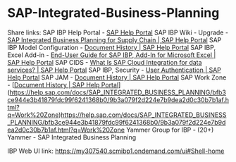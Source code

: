 # SAP-Integrated-Business-Planning
Share links: 
SAP IBP Help Portal - [SAP Help Portal](https://help.sap.com/docs/SAP_INTEGRATED_BUSINESS_PLANNING/feae3cea3cc549aaa9d9de7d363a83e6/06224454dafe8b24e10000000a4450e5.html)
SAP IBP Wiki - Upgrade - [SAP Integrated Business Planning for Supply Chain | SAP Help Portal](https://wiki.scn.sap.com/wiki/display/SCM/SAP+IBP+Upgrade+Planning)
SAP IBP Model Configuration - [Document History | SAP Help Portal](https://help.sap.com/docs/SAP_INTEGRATED_BUSINESS_PLANNING/bf99e931b8d44aafb4e306ec3602cbdd/b472781f40a74e1e91d0a58c4f88e560.html)
SAP IBP, Excel Add-in - [End-User Guide for SAP IBP, Add-In for Microsoft Excel | SAP Help Portal](https://help.sap.com/docs/SAP_INTEGRATED_BUSINESS_PLANNING/477021ee46df4c6794cb16e806bbd511/0a2dc7ea3f41409c9769cad7de8d58c8.html)
SAP CIDS - [What Is SAP Cloud Integration for data services? | SAP Help Portal](https://help.sap.com/docs/SAP_CLOUD_PLATFORM_INTEGRATION_FOR_DATA_SERVICES/dab65b1584e04026a132a06a711e3f5a/b60c1b7facac4d0bad6c0573077be688.html)
SAP IBP, Security - [User Authentication | SAP Help Portal](https://help.sap.com/docs/SAP_INTEGRATED_BUSINESS_PLANNING/685fbd2d5f8f4ca2aacfc35f1938d1c1/7e2dd256230b2f7be10000000a44147b.html)
SAP JAM - [Document History | SAP Help Portal](https://help.sap.com/docs/SAP_INTEGRATED_BUSINESS_PLANNING/b88fa0763afe4640a63876bffc207f96/7ae15adac4ed4c6d9dce0023dd1c40fd.html)
SAP Work Zone - [[Document History | SAP Help Portal](https://help.sap.com/docs/SAP_INTEGRATED_BUSINESS_PLANNING/b88fa0763afe4640a63876bffc207f96/7ae15adac4ed4c6d9dce0023dd1c40fd.html)](https://help.sap.com/docs/SAP_INTEGRATED_BUSINESS_PLANNING/bfb3ce944e3b41879fdc99f6241368b0/9b3a079f2d224e7b9dea2d0c30b7b1af.html?q=Work%20Zone)https://help.sap.com/docs/SAP_INTEGRATED_BUSINESS_PLANNING/bfb3ce944e3b41879fdc99f6241368b0/9b3a079f2d224e7b9dea2d0c30b7b1af.html?q=Work%20Zone
 Yammer Group for IBP - (20+) Yammer - SAP Integrated Business Planning

 IBP Web UI link: https://my307540.scmibp1.ondemand.com/ui#Shell-home
